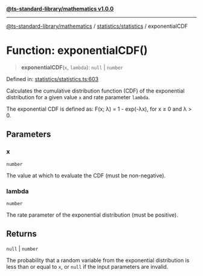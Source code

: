 [**@ts-standard-library/mathematics v1.0.0**](../../../README.md)

***

[@ts-standard-library/mathematics](../../../README.md) / [statistics/statistics](../README.md) / exponentialCDF

# Function: exponentialCDF()

> **exponentialCDF**(`x`, `lambda`): `null` \| `number`

Defined in: [statistics/statistics.ts:603](https://github.com/gabaudette/ts-stdlib/blob/ea80ba1db09c741e99f8cb19e94e5a29b81b623b/packages/mathematics/src/statistics/statistics.ts#L603)

Calculates the cumulative distribution function (CDF) of the exponential distribution
for a given value `x` and rate parameter `lambda`.

The exponential CDF is defined as: F(x; λ) = 1 - exp(-λx), for x ≥ 0 and λ > 0.

## Parameters

### x

`number`

The value at which to evaluate the CDF (must be non-negative).

### lambda

`number`

The rate parameter of the exponential distribution (must be positive).

## Returns

`null` \| `number`

The probability that a random variable from the exponential distribution is less than or equal to `x`,
         or `null` if the input parameters are invalid.
